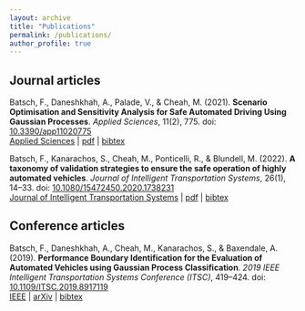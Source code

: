 ```yaml
---
layout: archive
title: "Publications"
permalink: /publications/
author_profile: true
---
```


## Journal articles

Batsch, F., Daneshkhah, A., Palade, V., & Cheah, M. (2021). **Scenario Optimisation and Sensitivity Analysis for Safe Automated Driving Using Gaussian Processes**. <i>Applied Sciences</i>, 11(2), 775. doi: [10.3390/app11020775](https://doi.org/10.3390/app11020775)  
[Applied Sciences](https://www.mdpi.com/2076-3417/11/2/775 "Paper at MDPI") &#124; [pdf](http://academicpages.github.io/files/2020115_AppSc_ScenarioOptimisation.pdf "pdf download") &#124; [bibtex](/files/2020115_AppSc_ScenarioOptimisation.bib "bibtex citation")

Batsch, F., Kanarachos, S., Cheah, M., Ponticelli, R., & Blundell, M. (2022). **A taxonomy of validation strategies to ensure the safe operation of highly automated vehicles**. <i>Journal of Intelligent Transportation Systems</i>, 26(1), 14–33. doi: [10.1080/15472450.2020.1738231](https://doi.org/10.1080/15472450.2020.1738231)  
[Journal of Intelligent Transportation Systems](https://www.tandfonline.com/doi/full/10.1080/15472450.2020.1738231 "Paper at Taylor&Francis") &#124; [pdf](http://academicpages.github.io/files/20200320_JITS_TaxonomyValidationStrategies.pdf "pdf download") &#124; [bibtex](/files/20200320_JITS_TaxonomyValidationStrategies.bib "bibtex citation")

## Conference articles

Batsch, F., Daneshkhah, A., Cheah, M., Kanarachos, S., & Baxendale, A. (2019). **Performance Boundary Identification for the Evaluation of Automated Vehicles using Gaussian Process Classification**. <i>2019 IEEE Intelligent Transportation Systems Conference (ITSC)</i>, 419–424. doi: [10.1109/ITSC.2019.8917119](https://doi.org/10.1109/ITSC.2019.8917119)  
[IEEE](https://ieeexplore.ieee.org/abstract/document/8917119 "Paper on IEEE") &#124; [arXiv](https://arxiv.org/pdf/1907.05364.pdf "Paper on arXiv") &#124; [bibtex](/files/20191027_ITSC_PerformanceBoundary.bib "bibtex citation")
